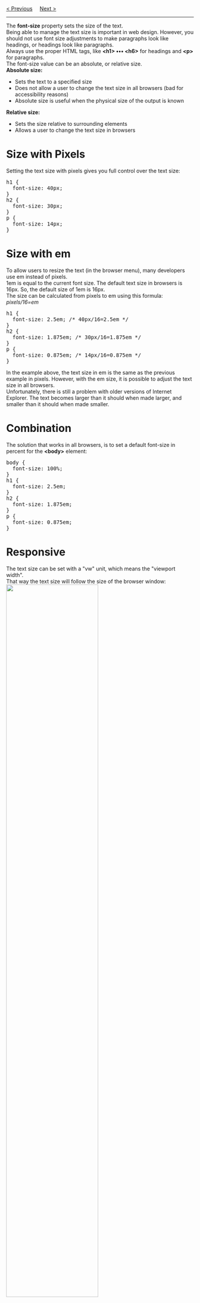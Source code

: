<a href="/CSS/Fonts/Style.md">&lt; Previous</a>
&nbsp;&nbsp;&nbsp;
<a href="/CSS/Fonts/Google.md">Next &gt;</a>
<hr>
The <b>font-size</b> property sets the size of the text.
<br>
Being able to manage the text size is important in web design. However, you should not use font size adjustments to make paragraphs look like headings, or headings look like paragraphs.
<br>
Always use the proper HTML tags, like <b>&lt;h1&gt; ••• &lt;h6&gt;</b> for headings and <b>&lt;p&gt;</b> for paragraphs.
<br>
The font-size value can be an absolute, or relative size.
<br>
<b>Absolute size:</b>
<ul>
  <li>Sets the text to a specified size</li>
  <li>Does not allow a user to change the text size in all browsers (bad for accessibility reasons)</li>
  <li>Absolute size is useful when the physical size of the output is known</li>
</ul>
<b>Relative size:</b>
<ul>
  <li>Sets the size relative to surrounding elements</li>
  <li>Allows a user to change the text size in browsers</li>
</ul>
<h1>Size with Pixels</h1>
Setting the text size with pixels gives you full control over the text size:
<pre>
h1 {
  font-size: 40px;
}
h2 {
  font-size: 30px;
}
p {
  font-size: 14px;
}
</pre>
<h1>Size with em</h1>
To allow users to resize the text (in the browser menu), many developers use em instead of pixels.
<br>
1em is equal to the current font size. The default text size in browsers is 16px. So, the default size of 1em is 16px.
<br>
The size can be calculated from pixels to em using this formula: <i>pixels/16=em</i>
<pre>
h1 {
  font-size: 2.5em; /* 40px/16=2.5em */
}
h2 {
  font-size: 1.875em; /* 30px/16=1.875em */
}
p {
  font-size: 0.875em; /* 14px/16=0.875em */
}
</pre>
In the example above, the text size in em is the same as the previous example in pixels. However, with the em size, it is possible to adjust the text size in all browsers.
<br>
Unfortunately, there is still a problem with older versions of Internet Explorer. The text becomes larger than it should when made larger, and smaller than it should when made smaller.
<h1>Combination</h1>
The solution that works in all browsers, is to set a default font-size in percent for the <b>&lt;body&gt;</b> element:
<pre>
body {
  font-size: 100%;
}
h1 {
  font-size: 2.5em;
}
h2 {
  font-size: 1.875em;
}
p {
  font-size: 0.875em;
}
</pre>
<h1>Responsive</h1>
The text size can be set with a "vw" unit, which means the "viewport width".
<br>
That way the text size will follow the size of the browser window:
<br>
<img src="https://i.imgur.com/qXBUj73.jpg" width="70%">
<pre>&lt;h1 style="font-size:10vw"&gt;Hello World&lt;/h1&gt;</pre>
